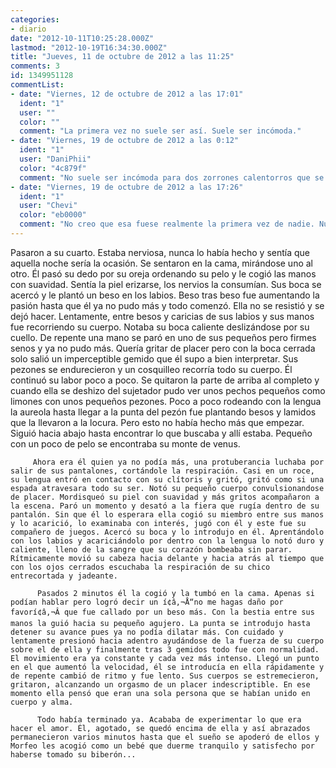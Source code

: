 ```yaml
---
categories:
- diario
date: "2012-10-11T10:25:28.000Z"
lastmod: "2012-10-19T16:34:30.000Z"
title: "Jueves, 11 de octubre de 2012 a las 11:25"
comments: 3
id: 1349951128
commentList:
- date: "Viernes, 12 de octubre de 2012 a las 17:01"
  ident: "1"
  user: ""
  color: ""
  comment: "La primera vez no suele ser así. Suele ser incómoda."
- date: "Viernes, 19 de octubre de 2012 a las 0:12"
  ident: "1"
  user: "DaniPhii"
  color: "4c879f"
  comment: "No suele ser incómoda para dos zorrones calentorros que se desvirgan con esta impetuosidad."
- date: "Viernes, 19 de octubre de 2012 a las 17:26"
  ident: "1"
  user: "Chevi"
  color: "eb0000"
  comment: "No creo que esa fuese realmente la primera vez de nadie. Nunca es asi, a menos que ya tuvieses mucha confianza con esa persona. Y por mucha quiero decir al menos medio año"
---
```


Pasaron a su cuarto. Estaba nerviosa, nunca lo había hecho y sentía que aquella noche sería la ocasión. Se sentaron en la cama, mirándose uno al otro. Él pasó su dedo por su oreja ordenando su pelo y le cogió las manos con suavidad. Sentía la piel erizarse, los nervios la consumían. Sus boca se acercó y le plantó un beso en los labios. Beso tras beso fue aumentando la pasión hasta que él ya no pudo más y todo comenzó. Ella no se resistió y se dejó hacer. Lentamente, entre besos y caricias de sus labios y sus manos fue recorriendo su cuerpo. Notaba su boca caliente deslizándose por su cuello. De repente una mano se paró en uno de sus pequeños pero firmes senos y ya no pudo más. Quería gritar de placer pero con la boca cerrada solo salió un imperceptible gemido que él supo a bien interpretar. Sus pezones se endurecieron y un cosquilleo recorría todo su cuerpo. Él continuó su labor poco a poco. Se quitaron la parte de arriba al completo y cuando ella se deshizo del sujetador pudo ver unos pechos pequeños como limones con unos pequeños pezones. Poco a poco rodeando con la lengua la aureola hasta llegar a la punta del pezón fue plantando besos y lamidos que la llevaron a la locura. Pero esto no había hecho más que empezar. Siguió hacia abajo hasta encontrar lo que buscaba y allí estaba. Pequeño con un poco de pelo se encontraba su monte de venus.   
  
         Ahora era él quien ya no podía más, una protuberancia luchaba por salir de sus pantalones, cortándole la respiración. Casi en un roce, su lengua entró en contacto con su clítoris y gritó, gritó como si una espada atravesara todo su ser. Notó su pequeño cuerpo convulsionandose de placer. Mordisqueó su piel con suavidad y más gritos acompañaron a la escena. Paró un momento y desató a la fiera que rugía dentro de su pantalón. Sin que él lo esperara ella cogió su miembro entre sus manos y lo acarició, lo examinaba con interés, jugó con él y este fue su compañero de juegos. Acercó su boca y lo introdujo en él. Aprentándolo con los labios y acariciándolo por dentro con la lengua lo notó duro y caliente, lleno de la sangre que su corazón bombeaba sin parar. Rítmicamente movió su cabeza hacia delante y hacia atrás al tiempo que con los ojos cerrados escuchaba la respiración de su chico entrecortada y jadeante.  
  
          Pasados 2 minutos él la cogió y la tumbó en la cama. Apenas si podían hablar pero logró decir un í¢â‚¬Å“no me hagas daño por favorí¢â‚¬Â que fue callado por un beso más. Con la bestia entre sus manos la guió hacia su pequeño agujero. La punta se introdujo hasta detener su avance pues ya no podía dilatar más. Con cuidado y lentamente presionó hacia adentro ayudándose de la fuerza de su cuerpo sobre el de ella y finalmente tras 3 gemidos todo fue con normalidad. El movimiento era ya constante y cada vez más intenso. Llegó un punto en el que aumentó la velocidad, él se introducía en ella rápidamente y de repente cambió de ritmo y fue lento. Sus cuerpos se estremecieron, gritaron, alcanzando un orgasmo de un placer indescriptible. En ese momento ella pensó que eran una sola persona que se habían unido en cuerpo y alma.   
  
          Todo había terminado ya. Acababa de experimentar lo que era hacer el amor. Él, agotado, se quedó encima de ella y así abrazados permanecieron varios minutos hasta que el sueño se apoderó de ellos y Morfeo les acogió como un bebé que duerme tranquilo y satisfecho por haberse tomado su biberón...